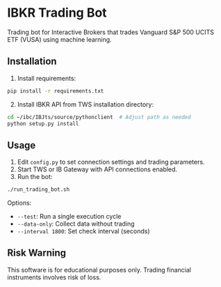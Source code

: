# IBKR Trading Bot

Trading bot for Interactive Brokers that trades Vanguard S&P 500 UCITS ETF (VUSA) using machine learning.

## Installation

1. Install requirements:
```bash
pip install -r requirements.txt
```

2. Install IBKR API from TWS installation directory:
```bash
cd ~/ibc/IBJts/source/pythonclient  # Adjust path as needed
python setup.py install
```

## Usage

1. Edit `config.py` to set connection settings and trading parameters.
2. Start TWS or IB Gateway with API connections enabled.
3. Run the bot:
```bash
./run_trading_bot.sh
```

Options:
- `--test`: Run a single execution cycle
- `--data-only`: Collect data without trading
- `--interval 1800`: Set check interval (seconds)

## Risk Warning

This software is for educational purposes only. Trading financial instruments involves risk of loss. 